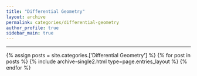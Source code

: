 ```yaml
---
title: "Differential Geometry"
layout: archive
permalink: categories/differential-geometry
author_profile: true
sidebar_main: true
---
```


<!-- 공백이 포함되어 있는 카테고리 이름의 경우 site.categories['a b c'] 이런식으로! -->

***

{% assign posts = site.categories.['Differential Geometry'] %}
{% for post in posts %} {% include archive-single2.html type=page.entries_layout %} {% endfor %}